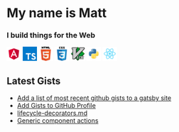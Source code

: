 # My name is Matt

### I build things for the Web

<div>
  <img height="32" width="32" alt="Angular" title="Angular" src="https://raw.githubusercontent.com/github/explore/80688e429a7d4ef2fca1e82350fe8e3517d3494d/topics/angular/angular.png">
  <img height="32" width="32" alt="TypeScript" title="TypeScript" src="https://raw.githubusercontent.com/github/explore/80688e429a7d4ef2fca1e82350fe8e3517d3494d/topics/typescript/typescript.png" alt="Typescript"/>
  <img height="32" width="32" alt="HTML" title="HTML" src="https://raw.githubusercontent.com/github/explore/80688e429a7d4ef2fca1e82350fe8e3517d3494d/topics/html/html.png" />
  <img height="32" width="32" alt="CSS" title="CSS" src="https://raw.githubusercontent.com/github/explore/80688e429a7d4ef2fca1e82350fe8e3517d3494d/topics/css/css.png" />
  <img height="32" width="32" alt="Vim" title="Vim" src="https://raw.githubusercontent.com/github/explore/80688e429a7d4ef2fca1e82350fe8e3517d3494d/topics/vim/vim.png">
  <img height="32" width="32" alt="Python" title="Python" src="https://raw.githubusercontent.com/github/explore/80688e429a7d4ef2fca1e82350fe8e3517d3494d/topics/python/python.png">
  <img height="32" width="32" alt="React" title="React" src="https://raw.githubusercontent.com/github/explore/80688e429a7d4ef2fca1e82350fe8e3517d3494d/topics/react/react.png">
</div>

## Latest Gists
<!-- GIST-LIST:START -->
- [Add a list of most recent github gists to a gatsby site](https://gist.github.com/matttelliott/2ec1f3279cef03d67e486d406d60e2ea)
- [Add Gists to GitHub Profile](https://gist.github.com/matttelliott/53baa36bfaef4f41baa134c6023d2629)
- [lifecycle-decorators.md](https://gist.github.com/matttelliott/8f8ef97ff90e18db397b948b8532d9af)
- [Generic component actions](https://gist.github.com/matttelliott/19be64f02aa6a81a84a6f837328671ea)
<!-- GIST-LIST:END -->
